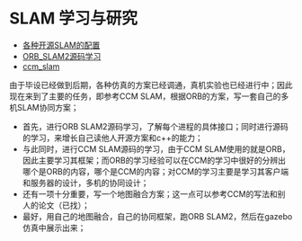 # SLAM 学习与研究

* [各种开源SLAM的配置](SLAM_config.md)
* [ORB_SLAM2源码学习](ORB_SLAM2/README.md)
* [ccm_slam](ccm_slam/readme.md)

由于毕设已经做到后期，各种仿真的方案已经调通，真机实验也已经进行中；因此现在来到了主要的任务，即参考CCM SLAM，根据ORB的方案，写一套自己的多机SLAM协同方案；

* 首先，进行ORB SLAM2源码学习，了解每个进程的具体接口；同时进行源码的学习，来增长自己读他人开源方案和c++的能力；
* 与此同时，进行CCM SLAM源码的学习，由于CCM SLAM使用的就是ORB，因此主要学习其框架；而ORB的学习经验可以在CCM的学习中很好的分辨出哪个是ORB的内容，哪个是CCM的内容；对CCM的学习主要是学习其客户端和服务器的设计，多机的协同设计；
* 还有一项十分重要，写一个地图融合方案；这一点可以参考CCM的写法和别人的论文（已找）；
* 最好，用自己的地图融合，自己的协同框架，跑ORB SLAM2，然后在gazebo仿真中展示出来；

